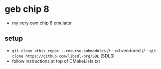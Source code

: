 # geb chip 8
- my very own chip 8 emulator

## setup
- `git clone <this repo> --recurse-submodules`
// - cd vendored
// - `git clone https://github.com/libsdl-org/SDL` (SDL3)
- follow instructions at top of CMakeLists.txt
